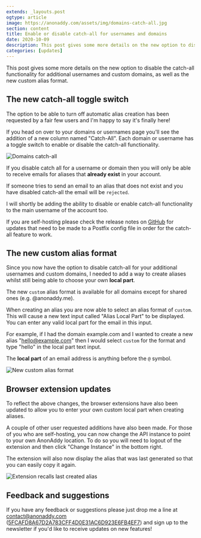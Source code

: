 ```yaml
---
extends: _layouts.post
ogtype: article
image: https://anonaddy.com/assets/img/domains-catch-all.jpg
section: content
title: Enable or disable catch-all for usernames and domains
date: 2020-10-09
description: This post gives some more details on the new option to disable the catch-all functionality for additional usernames and custom domains, as well as the new custom alias format.
categories: [updates]
---
```


This post gives some more details on the new option to disable the catch-all functionality for additional usernames and custom domains, as well as the new custom alias format.

## The new catch-all toggle switch

The option to be able to turn off automatic alias creation has been requested by a fair few users and I'm happy to say it's finally here!

If you head on over to your domains or usernames page you'll see the addition of a new column named "Catch-All". Each domain or username has a toggle switch to enable or disable the catch-all functionality.

<div class="flex justify-center mb-4">
  <img class="shadow" src="/assets/img/domains-catch-all.jpg" alt="Domains catch-all" title="Send from alias">
</div>

If you disable catch all for a username or domain then you will only be able to receive emails for aliases that **already exist** in your account.

If someone tries to send an email to an alias that does not exist and you have disabled catch-all the email will be `rejected`.

I will shortly be adding the ability to disable or enable catch-all functionality to the main username of the account too.

If you are self-hosting please check the release notes on [GitHub](https://github.com/anonaddy/anonaddy/releases) for updates that need to be made to a Postfix config file in order for the catch-all feature to work.

## The new custom alias format

Since you now have the option to disable catch-all for your additional usernames and custom domains, I needed to add a way to create aliases whilst still being able to choose your own **local part**.

The new `custom` alias format is available for all domains except for shared ones (e.g. @anonaddy.me).

When creating an alias you are now able to select an alias format of `custom`. This will cause a new text input called "Alias Local Part" to be displayed. You can enter any valid local part for the email in this input.

For example, if I had the domain example.com and I wanted to create a new alias "hello@example.com" then I would select `custom` for the format and type "hello" in the local part text input.

The **local part** of an email address is anything before the `@` symbol.

<div class="flex justify-center">
  <img class="shadow" src="/assets/img/new-custom-alias-format.jpg" alt="New custom alias format" title="Send from alias">
</div>

## Browser extension updates

To reflect the above changes, the browser extensions have also been updated to allow you to enter your own custom local part when creating aliases.

A couple of other user requested additions have also been made. For those of you who are self-hosting, you can now change the API instance to point to your own AnonAddy location. To do so you will need to logout of the extension and then click "Change Instance" in the bottom right.

The extension will also now display the alias that was last generated so that you can easily copy it again.

<div class="flex justify-center">
  <img class="shadow" src="/assets/img/browser-extension-5.png" alt="Extension recalls last created alias" title="Send from alias">
</div>

## Feedback and suggestions

If you have any feedback or suggestions please just drop me a line at [contact@anonaddy.com](mailto:contact@anonaddy.com) <span class="break-words text-sm">([5FCAFD8A67D2A783CFF4D0E31AC6D923E6FB4EF7](https://keys.openpgp.org/search?q=5FCAFD8A67D2A783CFF4D0E31AC6D923E6FB4EF7))</span> and sign up to the newsletter if you'd like to receive updates on new features!
